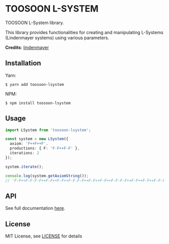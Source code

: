 # TOOSOON L-SYSTEM

TOOSOON L-System library.

This library provides functionalities for creating and manipulating L-Systems (Lindenmayer systems) using various parameters.

**Credits**: [lindenmayer](https://github.com/nylki/lindenmayer)

## Installation

Yarn:

```properties
$ yarn add toosoon-lsystem
```

NPM:

```properties
$ npm install toosoon-lsystem
```

## Usage

```ts
import LSystem from 'toosoon-lsystem';

const system = new LSystem({
  axiom: 'F++F++F',
  productions: { F: 'F-F++F-F' },
  iterations: 2
});

system.iterate();

console.log(system.getAxiomString());
// 'F-F++F-F-F-F++F-F++F-F++F-F-F-F++F-F++F-F++F-F-F-F++F-F++F-F++F-F-F-F++F-F++F-F++F-F-F-F++F-F++F-F++F-F-F-F++F-F'
```

## API

See full documentation [here](./docs/API.md).

## License

MIT License, see [LICENSE](https://github.com/toosoon-dev/toosoon-lsystem/tree/master/LICENSE) for details
